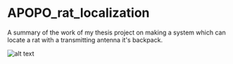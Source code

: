 # APOPO_rat_localization
A summary of the work of my thesis project on making a system which can locate a rat with a transmitting antenna it's backpack. 

![alt text](https://github.com/awjvankast/APOPO_rat_localization/tree/main/Images/rat_pic.png?raw=true)

